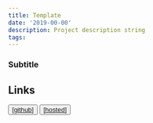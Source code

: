 ```yaml
---
title: Template 
date: '2019-00-00'
description: Project description string
tags: 
---
```

### Subtitle
## Links
<button className="nav-btn  ml-2">
   <a href="https://github.com/Thomashighbaugh/decommisioner">
   [github]
   </a>
</button>
<button className="nav-btn ml-2">
 <a href="https://not-another-devlog.netlify.com/">
   [hosted]
   </a>
</button>
